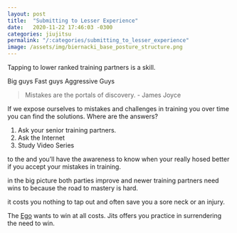 ```yaml
---
layout: post
title:  "Submitting to Lesser Experience"
date:   2020-11-22 17:46:03 -0300
categories: jiujitsu
permalink: "/:categories/submitting_to_lesser_experience"
image: /assets/img/biernacki_base_posture_structure.png
---
```


Tapping to lower ranked training partners is a skill.

Big guys
Fast guys
Aggressive Guys

> Mistakes are the portals of discovery. - James Joyce

If we expose ourselves to mistakes and challenges in training you over time you can find the solutions. Where are the answers?

1. Ask your senior training partners.
2. Ask the Internet
3. Study Video Series

to the and you’ll have the awareness to know when your really hosed better if you accept your mistakes in training.

in the big picture both parties improve and newer training partners need wins to because the road to mastery is hard.

it costs you nothing to tap out and often save you a sore neck or an injury.

The [Ego](https://http://127.0.0.1:4000/jekyll/update/2020/11/22/what-is-ego.html) wants to win at all costs. Jits offers you practice in surrendering the need to win.
